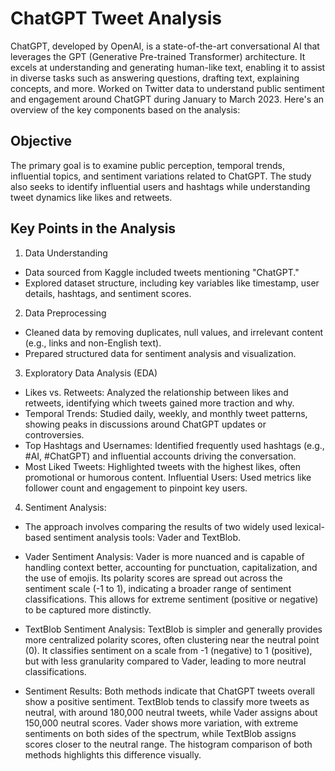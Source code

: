 # ChatGPT Tweet Analysis
ChatGPT, developed by OpenAI, is a state-of-the-art conversational AI that leverages the GPT (Generative Pre-trained Transformer) architecture. It excels at understanding and generating human-like text, enabling it to assist in diverse tasks such as answering questions, drafting text, explaining concepts, and more. Worked on Twitter data to understand public sentiment and engagement around ChatGPT during January to March 2023. 
Here's an overview of the key components based on the analysis:

## Objective
The primary goal is to examine public perception, temporal trends, influential topics, and sentiment variations related to ChatGPT. 
The study also seeks to identify influential users and hashtags while understanding tweet dynamics like likes and retweets.

## Key Points in the Analysis
1. Data Understanding
- Data sourced from Kaggle included tweets mentioning "ChatGPT."
- Explored dataset structure, including key variables like timestamp, user details, hashtags, and sentiment scores.
2. Data Preprocessing
- Cleaned data by removing duplicates, null values, and irrelevant content (e.g., links and non-English text).
- Prepared structured data for sentiment analysis and visualization.
3. Exploratory Data Analysis (EDA)
- Likes vs. Retweets: Analyzed the relationship between likes and retweets, identifying which tweets gained more traction and why.
- Temporal Trends: Studied daily, weekly, and monthly tweet patterns, showing peaks in discussions around ChatGPT updates or controversies.
- Top Hashtags and Usernames: Identified frequently used hashtags (e.g., #AI, #ChatGPT) and influential accounts driving the conversation.
- Most Liked Tweets: Highlighted tweets with the highest likes, often promotional or humorous content.
Influential Users: Used metrics like follower count and engagement to pinpoint key users.
4. Sentiment Analysis:
- The approach involves comparing the results of two widely used lexical-based sentiment analysis tools: Vader and TextBlob.
- Vader Sentiment Analysis:
Vader is more nuanced and is capable of handling context better, accounting for punctuation, capitalization, and the use of emojis.
Its polarity scores are spread out across the sentiment scale (-1 to 1), indicating a broader range of sentiment classifications. This allows for extreme sentiment (positive or negative) to be captured more distinctly.

- TextBlob Sentiment Analysis:
TextBlob is simpler and generally provides more centralized polarity scores, often clustering near the neutral point (0).
It classifies sentiment on a scale from -1 (negative) to 1 (positive), but with less granularity compared to Vader, leading to more neutral classifications.

 - Sentiment Results:
Both methods indicate that ChatGPT tweets overall show a positive sentiment.
TextBlob tends to classify more tweets as neutral, with around 180,000 neutral tweets, while Vader assigns about 150,000 neutral scores.
Vader shows more variation, with extreme sentiments on both sides of the spectrum, while TextBlob assigns scores closer to the neutral range.
The histogram comparison of both methods highlights this difference visually.
